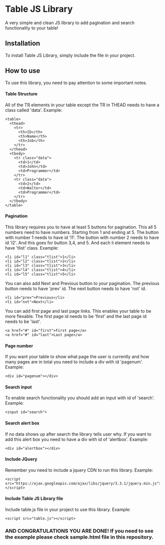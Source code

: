 # Table JS Library
A very simple and clean JS library to add pagination and search functionality to your table!
## Installation
To install Table JS Library, simply include the file in your project. 
## How to use
To use this library, you need to pay attention to some important notes. 
#### Table Structure
All of the TR elements in your table except the TR in THEAD needs to have a class called 'data'.
Example:
```
<table>
  <thead>
    <tr>
      <th>ID</th>
      <th>Name</th>
      <th>Job</th> 
    </tr>
  </thead>
  <tbody>
    <tr class="data">
      <td>1</td>
      <td>John</td>
      <td>Programmer</td>
    </tr>
    <tr class="data">
      <td>2</td>
      <td>Walter</td>
      <td>Programmer</td>
    </tr>
  </tbody>
</table>
```
#### Pagination
This library requires you to have at least 5 buttons for pagination. This all 5 numbers need to have numbers. Starting from 1 and ending at 5. The button with number 1 needs to have id 'l1'. The button with number 2 needs to have id 'l2'. And this goes for button 3,4, and 5. And each li element needs to have 'tlist' class. Example:
```
<li id="l1" class="tlist">1</li>
<li id="l2" class="tlist">2</li>
<li id="l3" class="tlist">3</li>
<li id="l4" class="tlist">4</li>
<li id="l5" class="tlist">5</li>
```
You can also add Next and Previous button to your pagination. The previous button needs to have 'prev' id. The next button needs to have 'nxt' id.
```
<li id="prev">Previous</li>
<li id="nxt">Next</li>
```
You can add first page and last page links. This enables your table to be more flexable. The first page id needs to be 'first' and the last page id needs to be 'last'.
```
<a href="#" id="first">First page</a>
<a href="#" id="last">Last page</a>
```
#### Page number
If you want your table to show what page the user is currently and how many pages are in total you need to include a div with id 'pagenum'. Example:
```
<div id="pagenum"></div>
```
#### Search input
To enable search functionality you should add an input with id of 'search'. Example:
```
<input id="search">
```
#### Search alert box
If no data shows up after search the library tells user why. If you want to add this alert box you need to have a div with id of 'alertbox'. Example:
```
<div id="alertbox"></div>
```
#### Include JQuery
Remember you need to include a jquery CDN to run this library. Example:
```
<script src="https://ajax.googleapis.com/ajax/libs/jquery/3.3.1/jquery.min.js"></script>
```
#### Include Table JS Library file
Include table.js file in your project to use this library. Example:
```
<script src="table.js"></script>
```
### AND CONGRATULATIONS YOU ARE DONE! If you need to see the example please check sample.html file in this repository.
